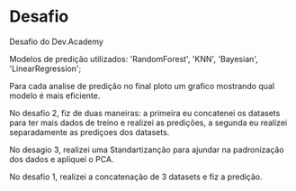 # Desafio
Desafio do Dev.Academy

Modelos de predição utilizados: 'RandomForest', 'KNN', 'Bayesian', 'LinearRegression';

Para cada analise de predição no final ploto um grafico mostrando qual modelo é mais eficiente.

No desafio 2, fiz de duas maneiras: a primeira eu concatenei os datasets para ter mais dados de treino e realizei as predições,
a segunda eu realizei separadamente as prediçoes dos datasets.

No desagio 3, realizei uma Standartizanção para ajundar na padronização dos dados e apliquei o PCA.

No desafio 1, realizei a concatenação de 3 datasets e fiz a predição.

